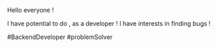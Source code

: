 Hello everyone !

I have potential to do , as a developer !
I have interests in finding bugs !

#BackendDeveloper #problemSolver
